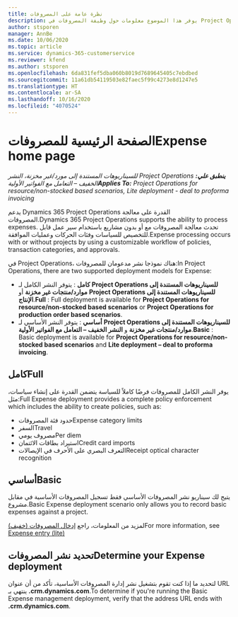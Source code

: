 ```yaml
---
title: نظرة عامة على المصروفات
description: يوفر هذا الموضوع معلومات حول وظيفة المصروفات في Project Operations.
author: stsporen
manager: AnnBe
ms.date: 10/06/2020
ms.topic: article
ms.service: dynamics-365-customerservice
ms.reviewer: kfend
ms.author: stsporen
ms.openlocfilehash: 6da831fef5dba060b8019d7689645405c7ebdbed
ms.sourcegitcommit: 11a61db54119503e82faec5f99c4273e8d1247e5
ms.translationtype: HT
ms.contentlocale: ar-SA
ms.lasthandoff: 10/16/2020
ms.locfileid: "4070524"
---
```

# <a name="expense-home-page"></a><span data-ttu-id="e15b3-103">الصفحة الرئيسية للمصروفات</span><span class="sxs-lookup"><span data-stu-id="e15b3-103">Expense home page</span></span>

<span data-ttu-id="e15b3-104">_**ينطبق علي:** ‏‫Project Operations للسيناريوهات المستندة إلى مورد/غير مخزنة‬، ‏‫النشر الخفيف – التعامل مع الفواتير الأولية‬_</span><span class="sxs-lookup"><span data-stu-id="e15b3-104">_**Applies To:** Project Operations for resource/non-stocked based scenarios, Lite deployment - deal to proforma invoicing_</span></span>


<span data-ttu-id="e15b3-105">يدعم Dynamics 365 Project Operations القدرة على معالجة المصروفات.</span><span class="sxs-lookup"><span data-stu-id="e15b3-105">Dynamics 365 Project Operations supports the ability to process expenses.</span></span> <span data-ttu-id="e15b3-106">تحدث معالجة المصروفات مع أو بدون مشاريع باستخدام سير عمل قابل للتخصيص للسياسات وفئات الحركات وعمليات الموافقة.</span><span class="sxs-lookup"><span data-stu-id="e15b3-106">Expense processing occurs with or without projects by using a customizable workflow of policies, transaction categories, and approvals.</span></span>

<span data-ttu-id="e15b3-107">في Project Operations، هناك نموذجا نشر مدعومان للمصروفات:</span><span class="sxs-lookup"><span data-stu-id="e15b3-107">In Project Operations, there are two supported deployment models for Expense:</span></span> 

- <span data-ttu-id="e15b3-108">**كامل** : يتوفر النشر الكامل لـ **Project Operations للسيناريوهات المستندة إلى موارد/منتجات غير مخزنة‬** أو **Project Operations للسيناريوهات المستندة إلى الإنتاج‬**.</span><span class="sxs-lookup"><span data-stu-id="e15b3-108">**Full** : Full deployment is available for **Project Operations for resource/non-stocked based scenarios** or **Project Operations for production order based scenarios**.</span></span>
- <span data-ttu-id="e15b3-109">**أساسي** : يتوفر النشر الأساسي لـ **Project Operations للسيناريوهات المستندة إلى موارد/منتجات غير مخزنة** و **النشر الخفيف – التعامل مع الفواتير الأولية**.</span><span class="sxs-lookup"><span data-stu-id="e15b3-109">**Basic** : Basic deployment is available for **Project Operations for resource/non-stocked based scenarios** and **Lite deployment – deal to proforma invoicing**.</span></span>

## <a name="full"></a><span data-ttu-id="e15b3-110">كامل</span><span class="sxs-lookup"><span data-stu-id="e15b3-110">Full</span></span> 
<span data-ttu-id="e15b3-111">يوفر النشر الكامل للمصروفات فرضًا كاملاً للسياسة يتضمن القدرة على إنشاء سياسات، مثل:</span><span class="sxs-lookup"><span data-stu-id="e15b3-111">Full Expense deployment provides a complete policy enforcement which includes the ability to create policies, such as:</span></span>

  - <span data-ttu-id="e15b3-112">حدود فئة المصروفات</span><span class="sxs-lookup"><span data-stu-id="e15b3-112">Expense category limits</span></span>
  - <span data-ttu-id="e15b3-113">السفر</span><span class="sxs-lookup"><span data-stu-id="e15b3-113">Travel</span></span>
  - <span data-ttu-id="e15b3-114">مصروف يومي</span><span class="sxs-lookup"><span data-stu-id="e15b3-114">Per diem</span></span>
  - <span data-ttu-id="e15b3-115">استيراد بطاقات الائتمان</span><span class="sxs-lookup"><span data-stu-id="e15b3-115">Credit card imports</span></span>
  - <span data-ttu-id="e15b3-116">التعرف البصري على الأحرف في الإيصالات</span><span class="sxs-lookup"><span data-stu-id="e15b3-116">Receipt optical character recognition</span></span>

## <a name="basic"></a><span data-ttu-id="e15b3-117">أساسي</span><span class="sxs-lookup"><span data-stu-id="e15b3-117">Basic</span></span> 
<span data-ttu-id="e15b3-118">يتيح لك سيناريو نشر المصروفات الأساسي فقط تسجيل المصروفات الأساسية في مقابل مشروع.</span><span class="sxs-lookup"><span data-stu-id="e15b3-118">Basic Expense deployment scenario only allows you to record basic expenses against a project.</span></span> 

<span data-ttu-id="e15b3-119">لمزيد من المعلومات، راجع [إدخال المصروفات (خفيف)](basic-expense.md)</span><span class="sxs-lookup"><span data-stu-id="e15b3-119">For more information, see [Expense entry (lite)](basic-expense.md)</span></span>

## <a name="determine-your-expense-deployment"></a><span data-ttu-id="e15b3-120">تحديد نشر المصروفات</span><span class="sxs-lookup"><span data-stu-id="e15b3-120">Determine your Expense deployment</span></span>
<span data-ttu-id="e15b3-121">لتحديد ما إذا كنت تقوم بتشغيل نشر إدارة المصروفات الأساسية، تأكد من أن عنوان URL ينتهي بـ **.crm.dynamics.com**.</span><span class="sxs-lookup"><span data-stu-id="e15b3-121">To determine if you're running the Basic Expense management deployment, verify that the address URL ends with **.crm.dynamics.com**.</span></span> 
